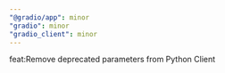 ```yaml
---
"@gradio/app": minor
"gradio": minor
"gradio_client": minor
---
```


feat:Remove deprecated parameters from Python Client

